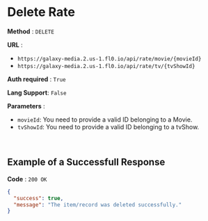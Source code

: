 # Delete Rate

**Method** : `DELETE`

**URL** : 
* `https://galaxy-media.2.us-1.fl0.io/api/rate/movie/{movieId}`
* `https://galaxy-media.2.us-1.fl0.io/api/rate/tv/{tvShowId}`

**Auth required** : `True`

**Lang Support**: `False`

**Parameters** : 
* `movieId`: You need to provide a valid ID belonging to a Movie.
* `tvShowId`: You need to provide a valid ID belonging to a tvShow.

<br />

## Example of a Successfull Response

**Code** : `200 OK`

```json
{
  "success": true,
  "message": "The item/record was deleted successfully."
}
```

